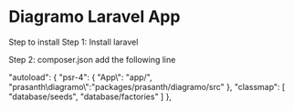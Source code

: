 # Diagramo Laravel App
Step to install
Step 1: Install laravel

Step 2: composer.json add the following line

"autoload": {
    "psr-4": {
            "App\\": "app/",
            "prasanth\\diagramo\\":"packages/prasanth/diagramo/src"
        },
        "classmap": [
        "database/seeds",
        "database/factories"
    ]
},

